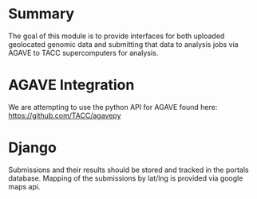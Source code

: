 # Summary

The goal of this module is to provide interfaces for both uploaded geolocated genomic data and submitting that data to analysis jobs via AGAVE to TACC supercomputers for analysis.

# AGAVE Integration

We are attempting to use the python API for AGAVE found here: https://github.com/TACC/agavepy

# Django

Submissions and their results should be stored and tracked in the portals database. Mapping of the submissions by lat/lng is provided via google maps api.

